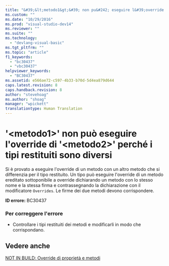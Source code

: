 ```yaml
---
title: "&#39;&lt;metodo1&gt;&#39; non pu&#242; eseguire l&#39;override di &#39;&lt;metodo2&gt;&#39; perch&#233; i tipi restituiti sono diversi | Microsoft Docs"
ms.custom: ""
ms.date: "10/29/2016"
ms.prod: "visual-studio-dev14"
ms.reviewer: ""
ms.suite: ""
ms.technology: 
  - "devlang-visual-basic"
ms.tgt_pltfrm: ""
ms.topic: "article"
f1_keywords: 
  - "bc30437"
  - "vbc30437"
helpviewer_keywords: 
  - "BC30437"
ms.assetid: e566ae72-c597-4b33-b70d-5d4ea879d644
caps.latest.revision: 8
caps.handback.revision: 8
author: "stevehoag"
ms.author: "shoag"
manager: "wpickett"
translationtype: Human Translation
---
```

# &#39;&lt;metodo1&gt;&#39; non pu&#242; eseguire l&#39;override di &#39;&lt;metodo2&gt;&#39; perch&#233; i tipi restituiti sono diversi
Si è provato a eseguire l'override di un metodo con un altro metodo che si differenzia per il tipo restituito. Un tipo può eseguire l'override di un metodo ereditato sottoponibile a override dichiarando un metodo con lo stesso nome e la stessa firma e contrassegnando la dichiarazione con il modificatore `Overrides`. Le firme dei due metodi devono corrispondere.  
  
 **ID errore:** BC30437  
  
### Per correggere l'errore  
  
-   Controllare i tipi restituiti dei metodi e modificarli in modo che corrispondano.  
  
## Vedere anche  
 [NOT IN BUILD: Override di proprietà e metodi](http://msdn.microsoft.com/it-it/2167e8f5-1225-4b13-9ebd-02591ba90213)